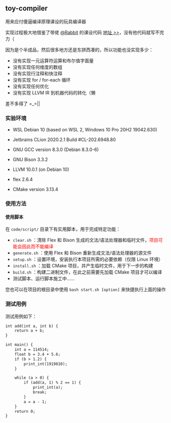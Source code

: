 ## toy-compiler

用来应付傻逼编译原理课设的玩具编译器

实现过程极大地借鉴了带佬 [@Rabbit](https://github.com/ttzztztz) 的课设代码 [地址 >>](https://github.com/ttzztztz/Compiler-Course-Design)，没有他代码就写不完力（

因为是个半成品，然后很多地方还是东拼西凑的，所以功能也没实现多少：

- 没有实现一元运算符运算和布尔值字面量
- 没有实现任何维度的数组
- 没有实现行注释和快注释
- 没有实现 for / for-each 循环
- 没有实现任何优化
- 没有实现 LLVM IR 到机器代码的转化（懒

差不多得了 =_=||

### 实验环境

- WSL Debian 10 (based on WSL 2, Windows 10 Pro 20H2 19042.630)
- Jetbrains CLion 2020.2.1 Build #CL-202.6948.80
- GNU GCC version 8.3.0 (Debian 8.3.0-6)
- GNU Bison 3.3.2
- LLVM 10.0.1 (on Debian 10)

- flex 2.6.4
- CMake version 3.13.4

### 使用方法

#### 使用脚本

在 `code/script/` 目录下有实用脚本，用于完成特定功能：

- `clear.sh` ：清除 Flex 和 Bison 生成的文法/语法处理器和临时文件，<font color="red">项目可能会因此而不能编译</font>
- `generate.sh` ：使用 Flex 和 Bison 重新生成文法/语法处理器的源文件
- `setup.sh` ：设置环境，安装执行本项目所需的必要依赖（仅限 Linux 环境）
- `install.sh` ：加载 CMake 项目，并产生临时文件，用于下一步的构建
- `build.sh` ：构建二进制文件，在此之前需要先加载 CMake 项目才可以编译
- 测试脚本、运行脚本施工中……

您也可以在项目的根目录中使用 `bash start.sh [option]` 来快捷执行上面的操作

### 测试用例

测试用例如下：

```txt
int add(int a, int b) {
    return a + b;
}

int main() {
    int a = 114514;
    float b = 3.4 + 5.6;
    if (b > 1.2) {
        print_int(1919810);
    }

    while (a > 0) {
        if (add(a, 1) % 2 == 1) {
            print_int(a);
            break;
        }
        a = a - 1;
    }
    return 0;
}
```





